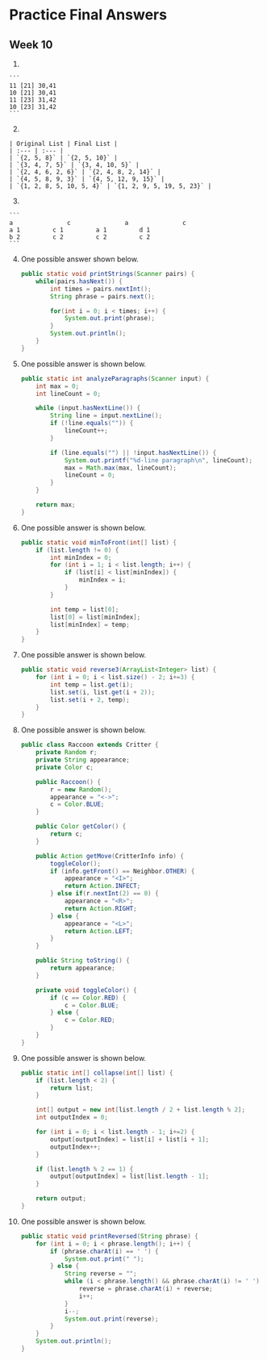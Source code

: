 # Practice Final Answers
## Week 10

1. 

	```
	11 [21] 30,41
	10 [21] 30,41
	11 [23] 31,42
	10 [23] 31,42
	```

2. 

	| Original List | Final List |
	| :--- | :--- |
	| `{2, 5, 8}` | `{2, 5, 10}` |
	| `{3, 4, 7, 5}` | `{3, 4, 10, 5}` |
	| `{2, 4, 6, 2, 6}` | `{2, 4, 8, 2, 14}` |
	| `{4, 5, 8, 9, 3}` | `{4, 5, 12, 9, 15}` |
	| `{1, 2, 8, 5, 10, 5, 4}` | `{1, 2, 9, 5, 19, 5, 23}` |

3. 

	```
	a				c				a				c
	a 1			c 1			a 1			d 1
	b 2			c 2			c 2			c 2
	```

4. One possible answer shown below.

	```java
	public static void printStrings(Scanner pairs) {
		while(pairs.hasNext()) {
			int times = pairs.nextInt();
			String phrase = pairs.next();

			for(int i = 0; i < times; i++) {
				System.out.print(phrase);
			}
			System.out.println();
		}
	}
	```

5. One possible answer is shown below.

	```java
	public static int analyzeParagraphs(Scanner input) {
		int max = 0;
		int lineCount = 0;

		while (input.hasNextLine()) {
			String line = input.nextLine();
			if (!line.equals("")) {
				lineCount++;
			}

			if (line.equals("") || !input.hasNextLine()) {
				System.out.printf("%d-line paragraph\n", lineCount);
				max = Math.max(max, lineCount);
				lineCount = 0;
			} 
		}

		return max;
	}

6. One possible answer is shown below.

	```java
	public static void minToFront(int[] list) {
		if (list.length != 0) {
			int minIndex = 0;
			for (int i = 1; i < list.length; i++) {
				if (list[i] < list[minIndex]) {
					minIndex = i;
				}
			}

			int temp = list[0];
			list[0] = list[minIndex];
			list[minIndex] = temp;
		}
	}
	```

7. One possible answer is shown below.

	```java
	public static void reverse3(ArrayList<Integer> list) {
		for (int i = 0; i < list.size() - 2; i+=3) {
			int temp = list.get(i);
			list.set(i, list.get(i + 2));
			list.set(i + 2, temp);
		}
	}
   ```

8. One possible answer is shown below.

	```java
	public class Raccoon extends Critter {
		private Random r;
		private String appearance;
		private Color c;

		public Raccoon() {
			r = new Random();
			appearance = "<->";
			c = Color.BLUE;
		}

		public Color getColor() {
			return c;
		}

		public Action getMove(CritterInfo info) {
			toggleColor();
			if (info.getFront() == Neighbor.OTHER) {
				appearance = "<I>";
				return Action.INFECT;
			} else if(r.nextInt(2) == 0) {
				appearance = "<R>";
				return Action.RIGHT;
			} else {
				appearance = "<L>";
				return Action.LEFT;
			}
		}

		public String toString() {
			return appearance;
		}

		private void toggleColor() {
			if (c == Color.RED) {
				c = Color.BLUE;
			} else {
				c = Color.RED;
			}
		}
	}
	```

9. One possible answer is shown below.

	```java
	public static int[] collapse(int[] list) {
		if (list.length < 2) {
			return list;
		}

		int[] output = new int[list.length / 2 + list.length % 2];
		int outputIndex = 0;

		for (int i = 0; i < list.length - 1; i+=2) {
			output[outputIndex] = list[i] + list[i + 1];
			outputIndex++;
		}

		if (list.length % 2 == 1) {
			output[outputIndex] = list[list.length - 1];
		}

		return output;
	}
	```

10. One possible answer is shown below.

	```java
	public static void printReversed(String phrase) {
		for (int i = 0; i < phrase.length(); i++) {
			if (phrase.charAt(i) == ' ') {
				System.out.print(" ");
			} else {
				String reverse = "";
				while (i < phrase.length() && phrase.charAt(i) != ' ') {
					reverse = phrase.charAt(i) + reverse;
					i++;
				}
				i--;
				System.out.print(reverse);
			}
		}
		System.out.println();
	}
	```